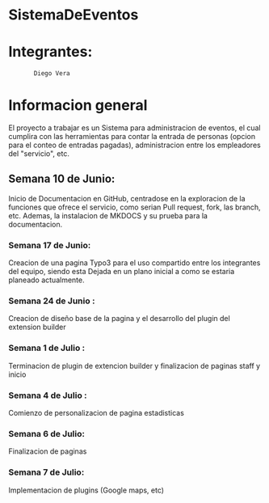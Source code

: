 SistemaDeEventos
================
Integrantes:
===========    
           Diego Vera
           
           
# Informacion general
El proyecto a trabajar es un Sistema para administracion de eventos, el cual cumplira con las herramientas para contar la entrada de personas (opcion para el conteo de entradas pagadas), administracion entre los empleadores del "servicio", etc.

## Semana 10 de Junio:
Inicio de Documentacion en GitHub, centradose en la exploracion de la funciones que ofrece el servicio, como serian Pull request, fork, las branch, etc.
Ademas, la instalacion de MKDOCS y su prueba para la documentacion.

### Semana 17 de Junio:
Creacion de una pagina Typo3 para el uso compartido entre los integrantes del equipo, siendo esta Dejada en un plano inicial a como se estaria planeado actualmente.

### Semana 24 de Junio :
Creacion de diseño base de la pagina y el desarrollo del plugin del extension builder

### Semana 1 de Julio :
Terminacion de plugin de extencion builder y finalizacion de paginas staff y inicio

### Semana 4 de Julio : 
Comienzo de personalizacion de pagina estadisticas

### Semana 6 de Julio:
Finalizacion de paginas

### Semana 7 de Julio:
Implementacion de plugins (Google maps, etc)
